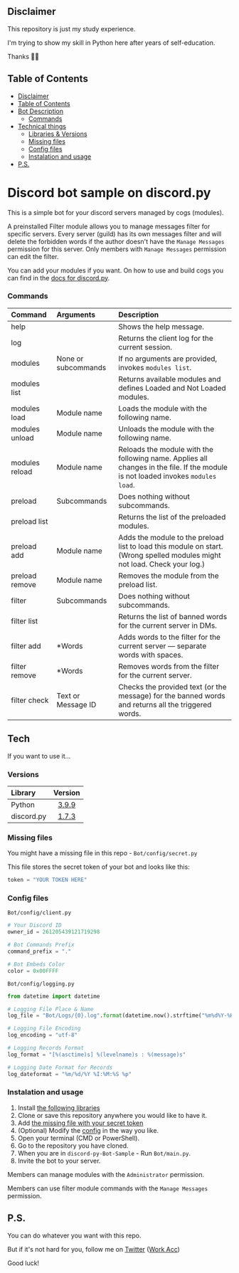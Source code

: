 ## Disclaimer
This repository is just my study experience.

I'm trying to show my skill in Python here after years of self-education.

Thanks 💜💙

## Table of Contents
- [Disclaimer](#disclaimer)
- [Table of Contents](#table-of-contents)
- [Bot Description](#discord-bot-sample-on-discordpy)
  - [Commands](#commands)
- [Technical things](#tech)
  - [Libraries & Versions](#versions)
  - [Missing files](#missing-files)
  - [Config files](#config-files)
  - [Instalation and usage](#instalation-and-usage)
- [P.S.](#ps)

# Discord bot sample on discord.py
This is a simple bot for your discord servers managed by cogs (modules).

A preinstalled Filter module allows you to manage messages filter for specific servers.
Every server (guild) has its own messages filter and will delete the forbidden words if the author doesn't have the `Manage Messages` permission for this server.
Only members with `Manage Messages` permission can edit the filter.

You can add your modules if you want.
On how to use and build cogs you can find in the [docs for discord.py](https://discordpy.readthedocs.io/en/stable/ext/commands/cogs.html#quick-example).

### Commands
| Command        | Arguments           | Description                                                                                                                      |
|:---------------|:--------------------|:---------------------------------------------------------------------------------------------------------------------------------|
| help           |                     | Shows the help message.                                                                                                          |
| log            |                     | Returns the client log for the current session.                                                                                  |
| modules        | None or subcommands | If no arguments are provided, invokes `modules list`.                                                                            |
| modules list   |                     | Returns available modules and defines Loaded and Not Loaded modules.                                                             |
| modules load   | Module name         | Loads the module with the following name.                                                                                        |
| modules unload | Module name         | Unloads the module with the following name.                                                                                      |
| modules reload | Module name         | Reloads the module with the following name. Applies all changes in the file. If the module is not loaded invokes `modules load`. |
| preload        | Subcommands         | Does nothing without subcommands.                                                                                                |
| preload list   |                     | Returns the list of the preloaded modules.                                                                                       |
| preload add    | Module name         | Adds the module to the preload list to load this module on start. (Wrong spelled modules might not load. Check your log.)        |
| preload remove | Module name         | Removes the module from the preload list.                                                                                        |
| filter         | Subcommands         | Does nothing without subcommands.                                                                                                |
| filter list    |                     | Returns the list of banned words for the current server in DMs.                                                                  |
| filter add     | \*Words             | Adds words to the filter for the current server — separate words with spaces.                                                    |
| filter remove  | \*Words             | Removes words from the filter for the current server.                                                                            |
| filter check   | Text or Message ID  | Checks the provided text (or the message) for the banned words and returns all the triggered words.                              |

## Tech
If you want to use it...

### Versions
| Library    | Version                                                       |
|:-----------|:-------------------------------------------------------------:|
| Python     | [3.9.9](https://www.python.org/downloads/release/python-399/) |
| discord.py | [1.7.3](https://pypi.org/project/discord.py/1.7.3/)           |

### Missing files
You might have a missing file in this repo - `Bot/config/secret.py`

This file stores the secret token of your bot and looks like this:
```py
token = "YOUR TOKEN HERE"
```

### Config files
`Bot/config/client.py`
```py
# Your Discord ID
owner_id = 261205439121719298

# Bot Commands Prefix
command_prefix = "."

# Bot Embeds Color
color = 0x00FFFF
```
`Bot/config/logging.py`
```py
from datetime import datetime

# Logging File Place & Name
log_file = "Bot/Logs/{0}.log".format(datetime.now().strftime("%m%d%Y-%H%M%S"))

# Logging File Encoding
log_encoding = "utf-8"

# Logging Records Format
log_format = "[%(asctime)s] %(levelname)s : %(message)s"

# Logging Date Format for Records
log_dateformat = "%m/%d/%Y %I:%M:%S %p"
```

### Instalation and usage
1. Install [the following libraries](#versions)
2. Clone or save this repository anywhere you would like to have it.
3. Add [the missing file with your secret token](#missing-files)
4. (Optional) Modify the [config](#config-files) in the way you like.
5. Open your terminal (CMD or PowerShell).
6. Go to the repository you have cloned.
7. When you are in `discord-py-Bot-Sample` - Run `Bot/main.py`.
8. Invite the bot to your server.

Members can manage modules with the `Administrator` permission.

Members can use filter module commands with the `Manage Messages` permission.

## P.S.
You can do whatever you want with this repo.

But if it's not hard for you, follow me on [Twitter](https://twitter.com/AnriaruDoragon) ([Work Acc](https://twitter.com/AnriaruDoragon_))

Good luck!

